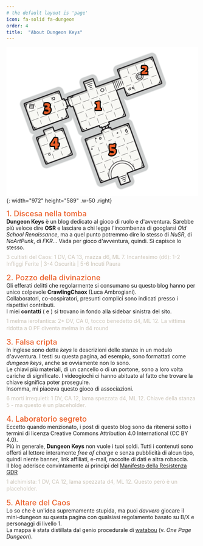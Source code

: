 ```yaml
---
# the default layout is 'page'
icon: fa-solid fa-dungeon
order: 4
title:  "About Dungeon Keys"
---
```


![Desktop View](/assets/img/aboutdun.svg){: width="972" height="589" .w-50 .right}

<div style="color:#eb5e28;font-weight:500;font-size:20px">1. Discesa nella tomba</div> 
<div style="margin-bottom:8px;"><b>Dungeon Keys</b> è un blog dedicato al gioco di ruolo e d'avventura. Sarebbe più veloce dire <b>OSR</b> e lasciare a chi legge l'incombenza di googlarsi <i>Old School Renaissance</i>, ma a quel punto potremmo dire lo stesso di <i>NuSR</i>, di <i>NoArtPunk</i>, di <i>FKR</i>... Vada per gioco d'avventura, quindi. Si capisce lo stesso.</div>
<div style="color:#ccc5b9;margin-bottom:15px;line-height:1.3;">3 cultisti del Caos: 1 DV, CA 13, mazza d6, ML 7. Incantesimo (d6): 1-2 Infliggi Ferite | 3-4 Oscurità | 5-6 Incuti Paura</div>

<div style="color:#eb5e28;font-weight:500;font-size:20px">2. Pozzo della divinazione</div> 
<div style="margin-bottom:0px;">Gli efferati delitti che regolarmente si consumano su questo blog hanno per unico colpevole <b>CrawlingChaox</b> (Luca Ambrogiani).</div>
<div style="margin-bottom:0px;">Collaboratori, co-cospiratori, presunti complici sono indicati presso i rispettivi contributi.</div>
<div style="margin-bottom:8px;">I miei <b>contatti</b> (<i class="fa-brands fa-telegram"></i> e <i class="fa-solid fa-envelope"></i>) si trovano in fondo alla sidebar sinistra del sito.</div>
<div style="color:#ccc5b9;margin-bottom:15px;line-height:1.3;">1 melma ierofantica: 2* DV, CA 0, tocco benedetto d4, ML 12. La vittima ridotta a 0 PF diventa melma in d4 round</div>

<div style="color:#eb5e28;font-weight:500;font-size:20px">3. Falsa cripta</div> 
<div style="margin-bottom:0px;">In inglese sono dette <i>keys</i> le descrizioni delle stanze in un modulo d'avventura. I testi su questa pagina, ad esempio, sono formattati come <i>dungeon keys</i>, anche se ovviamente non lo sono.</div>
<div style="margin-bottom:0px;">Le chiavi più materiali, di un cancello o di un portone, sono a loro volta cariche di significato. I videogiochi ci hanno abituato al fatto che trovare la chiave significa poter proseguire.</div>
<div style="margin-bottom:8px;">Insomma, mi piaceva questo gioco di associazioni.</div>
<div style="color:#ccc5b9;margin-bottom:15px;line-height:1.3;">6 morti irrequieti: 1 DV, CA 12, lama spezzata d4, ML 12. Chiave della stanza 5 - ma questo è un placeholder.</div>

<div style="color:#eb5e28;font-weight:500;font-size:20px">4. Laboratorio segreto</div> 
<div style="margin-bottom:0px;">Eccetto quando menzionato, i post di questo blog sono da ritenersi sotto i termini di licenza Creative Commons Attribution 4.0 International (CC BY 4.0).</div>
<div style="margin-bottom:0px;">Più in generale, <b>Dungeon Keys</b> non vuole i tuoi soldi. Tutti i contenuti sono offerti al lettore interamente <i>free of charge</i> e senza pubblicità di alcun tipo, quindi niente banner, link affiliati, e-mail, raccolte di dati e altra robaccia.</div>
<div style="margin-bottom:8px;">Il blog aderisce convintamente ai principi del <a href="https://bit.ly/resistenzagdr">Manifesto della Resistenza GDR</a></div>
<div style="color:#ccc5b9;margin-bottom:15px;line-height:1.3;">1 alchimista: 1 DV, CA 12, lama spezzata d4, ML 12. Questo però è un placeholder.</div>

<div style="color:#eb5e28;font-weight:500;font-size:20px">5. Altare del Caos</div> 
<div style="margin-bottom:0px;">Lo so che è un'idea supremamente stupida, ma puoi <i>davvero</i> giocare il mini-dungeon su questa pagina con qualsiasi regolamento basato su B/X e personaggi di livello 1.</div> 
<div style="margin-bottom:8px;">La mappa è stata distillata dal genio procedurale di <a href="https://watabou.itch.io/">watabou</a> (v. <i>One Page Dungeon</i>).</div>
<div id="randroom5" style="color:#ccc5b9;margin-bottom:15px;line-height:1.3;"></div>
<script type="text/javascript">
    (() => {
    const room5Element = document.querySelector("#randroom5");
    if (!room5Element) return;

    const Room5Array = [
    	"5 Gnomi del Caos: 1 DV, CA 14, martello d4, ML 8. Da finire!",
        "1 Cavaliere del Caos: 1 DV, CA 12, lama spezzata d4, ML 12. Da fare!",
        "6x Scheletro: 1 DV, CA 12, lama spezzata d4, ML 12. Da fare!",
        ];

    room5Element.innerText =
    	Room5Array[Math.floor(Math.random() * Room5Array.length)];
    })()
</script>